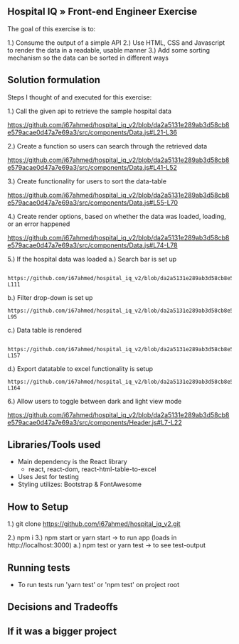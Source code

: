 ## Hospital IQ » Front-end Engineer Exercise

The goal of this exercise is to:

1.) Consume the output of a simple API
2.) Use HTML, CSS and Javascript to render the data in a readable, usable manner
3.) Add some sorting mechanism so the data can be sorted in different ways

## Solution formulation

Steps I thought of and executed for this exercise:

1.) Call the given api to retrieve the sample hospital data

  https://github.com/i67ahmed/hospital_iq_v2/blob/da2a5131e289ab3d58cb8e579acae0d47a7e69a3/src/components/Data.js#L21-L36


2.) Create a function so users can search through the retrieved data 

  https://github.com/i67ahmed/hospital_iq_v2/blob/da2a5131e289ab3d58cb8e579acae0d47a7e69a3/src/components/Data.js#L41-L52

3.) Create functionality for users to sort the data-table

  https://github.com/i67ahmed/hospital_iq_v2/blob/da2a5131e289ab3d58cb8e579acae0d47a7e69a3/src/components/Data.js#L55-L70

4.) Create render options, based on whether the data was loaded, loading, or an error happened

  https://github.com/i67ahmed/hospital_iq_v2/blob/da2a5131e289ab3d58cb8e579acae0d47a7e69a3/src/components/Data.js#L74-L78

5.) If the hospital data was loaded
  a.) Search bar is set up

     https://github.com/i67ahmed/hospital_iq_v2/blob/da2a5131e289ab3d58cb8e579acae0d47a7e69a3/src/components/Data.js#L96-L111 


  b.) Filter drop-down is set up

    https://github.com/i67ahmed/hospital_iq_v2/blob/da2a5131e289ab3d58cb8e579acae0d47a7e69a3/src/components/Data.js#L83-L95


  c.) Data table is rendered 

      https://github.com/i67ahmed/hospital_iq_v2/blob/da2a5131e289ab3d58cb8e579acae0d47a7e69a3/src/components/Data.js#L112-L157

  d.) Export datatable to excel functionality is setup

    https://github.com/i67ahmed/hospital_iq_v2/blob/da2a5131e289ab3d58cb8e579acae0d47a7e69a3/src/components/Data.js#L158-L164

6.) Allow users to toggle between dark and light view mode

  https://github.com/i67ahmed/hospital_iq_v2/blob/da2a5131e289ab3d58cb8e579acae0d47a7e69a3/src/components/Header.js#L7-L22

## Libraries/Tools used

* Main dependency is the React library 
  * react, react-dom, react-html-table-to-excel
* Uses Jest for testing  
* Styling utilizes: Bootstrap & FontAwesome 

## How to Setup 

1.) git clone https://github.com/i67ahmed/hospital_iq_v2.git

2.) npm i 
3.) npm start or yarn start -> to run app (loads in http://localhost:3000)
  a.) npm test or yarn test  -> to see test-output

## Running tests

 * To run tests run 'yarn test' or 'npm test' on project root

 ## Decisions and Tradeoffs

 ## If it was a bigger project 




